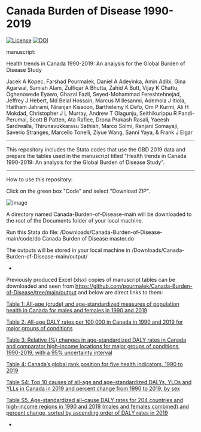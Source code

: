 # Canada Burden of Disease 1990-2019

[![License](https://img.shields.io/badge/License-Apache%202.0-blue.svg)](https://opensource.org/licenses/Apache-2.0) [![DOI](https://zenodo.org/badge/475202009.svg)](https://zenodo.org/badge/latestdoi/475202009)


manuscript:

Health trends in Canada 1990-2019: An analysis for the Global Burden of Disease Study

Jacek A Kopec, Farshad Pourmalek, Daniel A Adeyinka, Amin Adibi, Gina Agarwal, Samiah Alam, Zulfiqar A Bhutta, Zahid A Butt, Vijay K Chattu, Oghenowede Eyawo, Ghazal Fazli, Seyed-Mohammad Fereshtehnejad, Jeffrey J Hebert, Md Belal Hossain, Marcus M Ilesanmi, Ademola J Itiola, Haitham Jahrami, Niranjan Kissoon, Barthelemy K Defo, Om P Kurmi, Ali H Mokdad, Christopher J L Murray, Andrew T Olagunju, Seithikurippu R Pandi-Perumal, Scott B Patten, Ata Rafiee, Drona Prakash Rasali, Yaeesh Sardiwalla, Thirunavukkarasu Sathish, Marco Solmi, Ranjani Somayaji, Saverio Stranges, Marcello Tonelli, Ziyue Wang, Sanni Yaya, & Frank J Elgar

**********************

This repository includes the Stata codes that use the GBD 2019 data and prepare the tables used in the manuscript titled "Health trends in Canada 1990-2019: An analysis for the Global Burden of Disease Study". 

**********************

How to use this repository:

Click on the green box "Code" and select "Download ZIP".

![image](https://user-images.githubusercontent.com/30849720/160523195-a884f426-a836-4238-8441-577716a67e7a.png)

A directory named Canada-Burden-of-Disease-main will be downloaded to the root of the Documents folder of your local machine. 

Run this Stata do file: /Downloads/Canada-Burden-of-Disease-main/code/do Canada Burden of Disease master.do

The outputs will be stored in your local machine in /Downloads/Canada-Burden-of-Disease-main/output/

*

Previously produced Excel (xlsx) copies of manuscript tables can be downloaded and seen from https://github.com/pourmalek/Canada-Burden-of-Disease/tree/main/output and below are direct links to them:

[Table 1: All-age (crude) and age-standardized measures of population health in Canada for males and females in 1990 and 2019](https://github.com/pourmalek/Canada-Burden-of-Disease/blob/main/output/Table%201.xlsx)

[Table 2: All-age DALY rates per 100,000 in Canada in 1990 and 2019 for major groups of conditions](https://github.com/pourmalek/Canada-Burden-of-Disease/blob/main/output/Table%202.xlsx)

[Table 3: Relative (%) changes in age-standardized DALY rates in Canada and comparator high-income locations for major groups of conditions, 1990-2019, with a 95% uncertainty interval](https://github.com/pourmalek/Canada-Burden-of-Disease/blob/main/output/Table%203.xlsx)

[Table 4: Canada’s global rank position for five health indicators, 1990 to 2019](https://github.com/pourmalek/Canada-Burden-of-Disease/blob/main/output/Table%204.xlsx)

[Table S4: Top 10 causes of all-age and age-standardized DALYs, YLDs and YLLs in Canada in 2019 and percent change from 1990 to 2019, by sex](https://github.com/pourmalek/Canada-Burden-of-Disease/blob/main/output/Table%20S4.xlsx)

[Table S5. Age-standardized all-cause DALY rates for 204 countries and high-income regions in 1990 and 2019 (males and females combined) and percent change, sorted by ascending order of DALY rates in 2019](https://github.com/pourmalek/Canada-Burden-of-Disease/blob/main/output/Table%20S5.xlsx)

*

